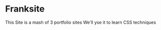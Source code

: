 # Franksite

This Site is a mash of 3 portfolio sites 
We'll yse it to learn CSS techniques 

######